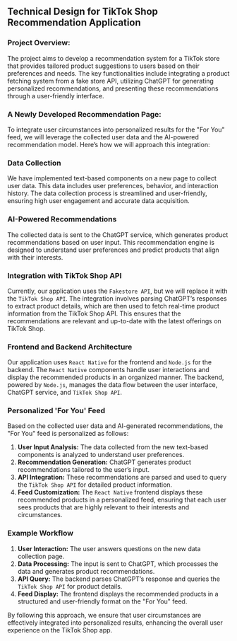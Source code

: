 ## Technical Design for TikTok Shop Recommendation Application

### **Project Overview:**

The project aims to develop a recommendation system for a TikTok store that provides tailored product suggestions to users based on their preferences and needs. The key functionalities include integrating a product fetching system from a fake store API, utilizing ChatGPT for generating personalized recommendations, and presenting these recommendations through a user-friendly interface.

### **A Newly Developed Recommendation Page:**

To integrate user circumstances into personalized results for the "For You" feed, we will leverage the collected user data and the AI-powered recommendation model. Here’s how we will approach this integration:

### Data Collection
We have implemented text-based components on a new page to collect user data. This data includes user preferences, behavior, and interaction history. The data collection process is streamlined and user-friendly, ensuring high user engagement and accurate data acquisition.

### AI-Powered Recommendations
The collected data is sent to the ChatGPT service, which generates product recommendations based on user input. This recommendation engine is designed to understand user preferences and predict products that align with their interests.

### Integration with TikTok Shop API
Currently, our application uses the `Fakestore API`, but we will replace it with the `TikTok Shop API`. The integration involves parsing ChatGPT’s responses to extract product details, which are then used to fetch real-time product information from the TikTok Shop API. This ensures that the recommendations are relevant and up-to-date with the latest offerings on TikTok Shop.

### Frontend and Backend Architecture
Our application uses `React Native` for the frontend and `Node.js` for the backend. The `React Native` components handle user interactions and display the recommended products in an organized manner. The backend, powered by `Node.js`, manages the data flow between the user interface, ChatGPT service, and `TikTok Shop API`.

### Personalized 'For You' Feed
Based on the collected user data and AI-generated recommendations, the "For You" feed is personalized as follows:
1. **User Input Analysis:** The data collected from the new text-based components is analyzed to understand user preferences.
2. **Recommendation Generation:** ChatGPT generates product recommendations tailored to the user’s input.
3. **API Integration:** These recommendations are parsed and used to query the `TikTok Shop API` for detailed product information.
4. **Feed Customization:** The `React Native` frontend displays these recommended products in a personalized feed, ensuring that each user sees products that are highly relevant to their interests and circumstances.

### Example Workflow
1. **User Interaction:** The user answers questions on the new data collection page.
2. **Data Processing:** The input is sent to ChatGPT, which processes the data and generates product recommendations.
3. **API Query:** The backend parses ChatGPT’s response and queries the `TikTok Shop API` for product details.
4. **Feed Display:** The frontend displays the recommended products in a structured and user-friendly format on the "For You" feed.

By following this approach, we ensure that user circumstances are effectively integrated into personalized results, enhancing the overall user experience on the TikTok Shop app.